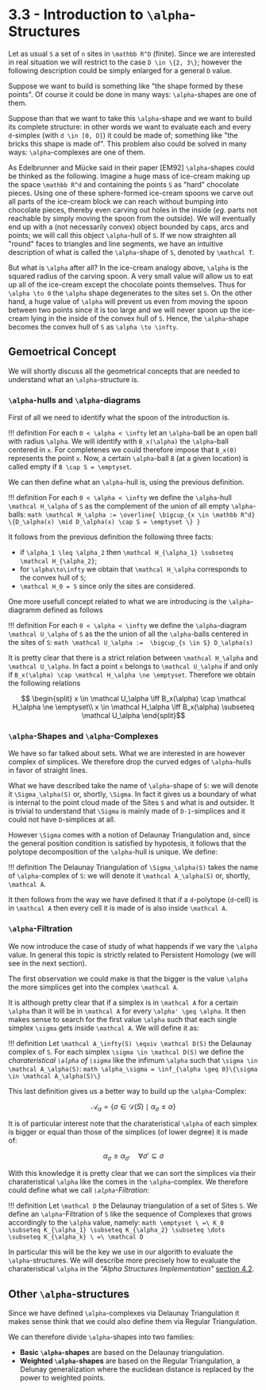 # 3.3 - Introduction to ``\alpha``-Structures

Let as usual ``S`` a set of ``n`` sites in ``\mathbb R^D`` (finite).
Since we are interested in real situation we will restrict to the case ``D \in \{2, 3\}``; however the following description could be simply enlarged for a general ``D`` value.

Suppose we want to build is something like "the shape formed by these points".
Of course it could be done in many ways: ``\alpha``-shapes are one of them.

Suppose than that we want to take this ``\alpha``-shape and we want to build its complete structure: in other words we want to evaluate each and every ``d``-simplex (with ``d \in [0, D]``) it could be made of; something like "the bricks this shape is made of".
This problem also could be solved in many ways: ``\alpha``-complexes are one of them.

As Edelbrunner and Mücke said in their paper [EM92] ``\alpha``-shapes could be thinked as the following.
Imagine a huge mass of ice-cream making up the space ``\mathbb R^d`` and containing the points ``S`` as "hard" chocolate pieces. Using one of these sphere-formed ice-cream spoons we carve out all parts of the ice-cream block we can reach without bumping into chocolate pieces, thereby even carving out holes in the inside (*eg.* parts not reachable by simply moving the spoon from the outside). We will eventually end up with a (not necessarily convex) object bounded by caps, arcs and points; we will call this object ``\alpha``-hull of ``S``. If we now straighten all "round" faces to triangles and line segments, we have an intuitive description of what is called the ``\alpha``-shape of ``S``, denoted by ``\mathcal T``.

But what is ``\alpha`` after all? In the ice-cream analogy above, ``\alpha`` is the squared radius of the carving spoon. A very small value will allow us to eat up all of the ice-cream except the chocolate points themselves. Thus for ``\alpha \to 0`` the ``\alpha`` shape degenerates to the sites set ``S``. On the other hand, a huge value of ``\alpha`` will prevent us even from moving the spoon between two points since it is too large and we will never spoon up the ice-cream lying in the inside of the convex hull of ``S``. Hence, the ``\alpha``-shape becomes the convex hull of ``S`` as ``\alpha \to \infty``.



## Gemoetrical Concept

We will shortly discuss all the geometrical concepts that are needed to understand what an ``\alpha``-structure is.



### ``\alpha``-hulls and ``\alpha``-diagrams

First of all we need to identify what the spoon of the introduction is.

!!! definition
    For each ``0 < \alpha < \infty`` let an ``\alpha``-ball be an open ball with radius ``\alpha``.
    We will identify with ``B_x(\alpha)`` the ``\alpha``-ball centered in ``x``.
    For completenes we could therefore impose that ``B_x(0)`` represents the point ``x``.
    Now, a certain ``\alpha``-ball ``B`` (at a given location) is called empty if ``B \cap S = \emptyset``.

We can then define what an ``\alpha``-hull is, using the previous definition.

!!! definition
    For each ``0 < \alpha < \infty`` we define the ``\alpha``-hull ``\mathcal H_\alpha`` of ``S`` as the complement of the union of all empty ``\alpha``-balls:
    ```math
        \mathcal H_\alpha := \overline{ \bigcup_{x \in \mathbb R^d} \{D_\alpha(x) \mid D_\alpha(x) \cap S = \emptyset \} }
    ```


It follows from the previous definition the following three facts:
 - if ``\alpha_1 \leq \alpha_2`` then ``\mathcal H_{\alpha_1} \subseteq \mathcal H_{\alpha_2}``;
 - for ``\alpha\to\infty`` we obtain that ``\mathcal H_\alpha`` corresponds to the convex hull of ``S``;
 - ``\mathcal H_0 = S`` since only the sites are considered.

One more usefull concept related to what we are introducing is the ``\alpha``-diagramm defined as follows

!!! definition
    For each ``0 < \alpha < \infty`` we define the ``\alpha``-diagram ``\mathcal U_\alpha`` of ``S`` as the the union of all the ``\alpha``-balls centered in the sites of ``S``:
    ```math
        \mathcal U_\alpha :=  \bigcup_{s \in S} D_\alpha(s)
    ```

It is pretty clear that there is a strict relation between ``\mathcal H_\alpha`` and ``\mathcal U_\alpha``. In fact a point ``x`` belongs to ``\mathcal U_\alpha`` if and only if ``B_x(\alpha) \cap \mathcal H_\alpha \ne \emptyset``. Therefore we obtain the following relations
```math
	\begin{split}
		x \in \mathcal U_\alpha \iff B_x(\alpha) \cap \mathcal H_\alpha \ne \emptyset\\
		x \in \mathcal H_\alpha \iff B_x(\alpha) \subseteq \mathcal U_\alpha
	\end{split}
```

### ``\alpha``-Shapes and ``\alpha``-Complexes

We have so far talked about sets. What we are interested in are however complex of simplices. We therefore drop the curved edges of ``\alpha``-hulls in favor of straight lines.

What we have described take the name of ``\alpha``-shape of ``S``: we will denote it ``\Sigma_\alpha(S)`` or, shortly, ``\Sigma``. In fact it gives us a boundary of what is internal to the point cloud made of the Sites ``S`` and what is and outsider. It is trivial to understand that ``\Sigma`` is mainly made of ``D-1``-simplices and it could not have ``D``-simplices at all.

However ``\Sigma`` comes with a notion of Delaunay Triangulation and, since the general position condition is satisfied by hypotesis, it follows that the polytope decomposition of the ``\alpha``-hull is unique. We define:

!!! definition
    The Delaunay Triangulation of ``\Sigma_\alpha(S)`` takes the name of ``\alpha``-complex of ``S``: we will denote it ``\mathcal A_\alpha(S)`` or, shortly, ``\mathcal A``.

It then follows from the way we have defined it that if a ``d``-polytope (``d``-cell) is in ``\mathcal A`` then every cell it is made of is also inside ``\mathcal A``.

### ``\alpha``-Filtration

We now introduce the case of study of what happends if we vary the ``\alpha`` value. In general this topic is strictly related to Persistent Homology (we will see in the next section).

The first observation we could make is that the bigger is the value ``\alpha`` the more simplices get into the complex ``\mathcal A``.

It is although pretty clear that if a simplex is in ``\mathcal A`` for a certain ``\alpha`` than it will be in ``\mathcal A`` for every ``\alpha' \geq \alpha``. It then makes sense to search for the first value ``\alpha`` such that each single simplex ``\sigma`` gets inside ``\mathcal A``. We will define it as:

!!! definition
    Let ``\mathcal A_\infty(S) \equiv \mathcal D(S)`` the Delaunay complex of ``S``. For each simplex ``\sigma \in \mathcal D(S)`` we define the _charateristical ``\alpha`` of ``\sigma``_ like the infimum ``\alpha`` such that ``\sigma \in \mathcal A_\alpha(S)``:
    ```math
        \alpha_\sigma = \inf_{\alpha \geq 0}\{\sigma \in \mathcal A_\alpha(S)\}
    ```

This last definition gives us a better way to build up the ``\alpha``-Complex:
```math
    \mathcal A_\alpha = \{\sigma \in \mathcal D(S) \mid \alpha_\sigma \leq \alpha\}
```

It is of particular interest note that the charateristical `\alpha` of each simplex is bigger or equal than those of the simplices (of lower degree) it is made of:
```math
    \alpha_\sigma \geq \alpha_{\sigma'} \quad \forall \sigma' \subseteq \sigma
```

With this knowledge it is pretty clear that we can sort the simplices via their charateristical ``\alpha`` like the comes in the ``\alpha``-complex. We therefore could define what we call _``\alpha``-Filtration_:

!!! definition
    Let ``\mathcal D`` the Delaunay triangulation of a set of Sites ``S``.
    We define an ``\alpha``-Filtration of ``S`` like the sequence of Complexes that grows accordingly to the ``\alpha`` value, namely:
    ```math
        \emptyset \ =\ K_0 \subseteq K_{\alpha_1} \subseteq K_{\alpha_2} \subseteq \dots \subseteq K_{\alpha_k} \ =\ \mathcal D
    ```

In particular this will be the key we use in our algorith to evaluate the ``\alpha``-structures.
We will describe more precisely how to evaluate the charateristical ``\alpha`` in the _"Alpha Structures Implementation"_ [section 4.2](https://eonofri04.github.io/AlphaStructures.jl/alpha-structures-impl/).

## Other ``\alpha``-structures

Since we have defined ``\alpha``-complexes via Delaunay Triangulation it makes sense think that we could also define them via Regular Triangulation.

We can therefore divide ``\alpha``-shapes into two families:
 - **Basic ``\alpha``-shapes** are based on the Delaunay triangulation.
 - **Weighted ``\alpha``-shapes** are based on the Regular Triangulation, a Delunay generalization where the euclidean distance is replaced by the power to weighted points.
